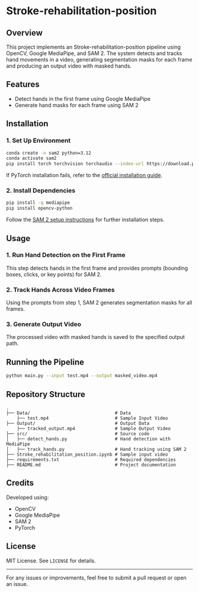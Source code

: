 # Stroke-rehabilitation-position

## Overview

This project implements an Stroke-rehabilitation-position pipeline using OpenCV, Google MediaPipe, and SAM 2. The system detects and tracks hand movements in a video, generating segmentation masks for each frame and producing an output video with masked hands.

## Features

- Detect hands in the first frame using Google MediaPipe
- Generate hand masks for each frame using SAM 2

## Installation

### 1. Set Up Environment

```sh
conda create -n sam2 python=3.12
conda activate sam2
pip install torch torchvision torchaudio --index-url https://download.pytorch.org/whl/cu118
```

If PyTorch installation fails, refer to the [official installation guide](https://pytorch.org/get-started/locally/).

### 2. Install Dependencies

```sh
pip install -q mediapipe
pip install opencv-python
```

Follow the [SAM 2 setup instructions](https://github.com/google/sam2) for further installation steps.

## Usage

### 1. Run Hand Detection on the First Frame

This step detects hands in the first frame and provides prompts (bounding boxes, clicks, or key points) for SAM 2.

### 2. Track Hands Across Video Frames

Using the prompts from step 1, SAM 2 generates segmentation masks for all frames.

### 3. Generate Output Video

The processed video with masked hands is saved to the specified output path.

## Running the Pipeline

```sh
python main.py --input test.mp4 --output masked_video.mp4
```

## Repository Structure

```
.
├── Data/                                # Data
    ├── test.mp4                         # Sample Input Video 
├── Output/                              # Output Data
    ├── tracked_output.mp4               # Sample Output Video
├── src/                                 # Source code
│   ├── detect_hands.py                  # Hand detection with MediaPipe
│   ├── track_hands.py                   # Hand tracking using SAM 2 
├── Stroke_rehabilitation_position.ipynb # Sample input video
├── requirements.txt                     # Required dependencies
├── README.md                            # Project documentation
```

## Credits

Developed using:

- OpenCV
- Google MediaPipe
- SAM 2
- PyTorch

## License

MIT License. See `LICENSE` for details.

---

For any issues or improvements, feel free to submit a pull request or open an issue.


